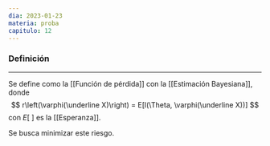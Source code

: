 ```yaml
---
dia: 2023-01-23
materia: proba
capitulo: 12
---
```

### Definición
---
Se define como la [[Función de pérdida]] con la [[Estimación Bayesiana]], donde $$ r\left(\varphi(\underline X)\right) = E[l(\Theta, \varphi(\underline X))] $$ con $E[~]$ es la [[Esperanza]].

Se busca minimizar este riesgo.